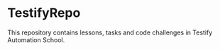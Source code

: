 # TestifyRepo
This repository contains lessons, tasks and code challenges in Testify Automation School.